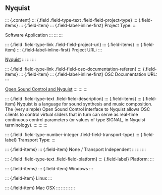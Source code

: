 ## Nyquist

::: {.content}
::: {.field .field-type-text .field-field-project-type}
::: {.field-items}
::: {.field-item}
::: {.field-label-inline-first}
Project Type:
:::

Software Application
:::
:::
:::

::: {.field .field-type-link .field-field-project-url}
::: {.field-items}
::: {.field-item}
::: {.field-label-inline-first}
Project URL:
:::

[Nyquist](http://www.cs.cmu.edu/~music/nyquist)
:::
:::
:::

::: {.field .field-type-link .field-field-osc-documentation-referen}
::: {.field-items}
::: {.field-item}
::: {.field-label-inline-first}
OSC Documentation URL:
:::

[Open Sound Control and
Nyquist](http://www.cs.cmu.edu/~rbd/doc/nyquist/part17.html)
:::
:::
:::

::: {.field .field-type-text .field-field-description}
::: {.field-items}
::: {.field-item}
Nyquist is a language for sound synthesis and music composition. The
(very simple) Open Sound Control interface to Nyquist allows OSC clients
to control virtual sliders that in turn can serve as real-time
continuous control parameters (or values of type SIGNAL, in Nyquist
terminology).
:::
:::
:::

::: {.field .field-type-number-integer .field-field-transport-type}
::: {.field-label}
Transport Type:
:::

::: {.field-items}
::: {.field-item}
None / Transport Independent
:::
:::
:::

::: {.field .field-type-text .field-field-platform}
::: {.field-label}
Platform:
:::

::: {.field-items}
::: {.field-item}
Windows
:::

::: {.field-item}
Linux
:::

::: {.field-item}
Mac OSX
:::
:::
:::
:::
